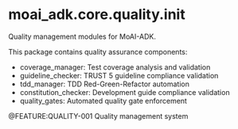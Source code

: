 # moai_adk.core.quality.__init__

Quality management modules for MoAI-ADK.

This package contains quality assurance components:
- coverage_manager: Test coverage analysis and validation
- guideline_checker: TRUST 5 guideline compliance validation
- tdd_manager: TDD Red-Green-Refactor automation
- constitution_checker: Development guide compliance validation
- quality_gates: Automated quality gate enforcement

@FEATURE:QUALITY-001 Quality management system
